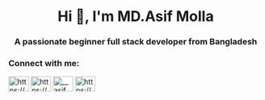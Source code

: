 <h1 align="center">Hi 👋, I'm MD.Asif Molla</h1>
<h3 align="center">A passionate beginner full stack developer from Bangladesh</h3>



<h3 align="left">Connect with me:</h3>
<p align="left">
<a href="https://www.linkedin.com/in/md-asif-molla" target="blank"><img align="center" src="https://raw.githubusercontent.com/rahuldkjain/github-profile-readme-generator/master/src/images/icons/Social/linked-in-alt.svg" alt="https://www.linkedin.com/in/md-asif-molla-299ba1245" height="30" width="40" /></a>
<a href="https://fb.com/https://www.facebook.com/asif.mohemed.0" target="blank"><img align="center" src="https://raw.githubusercontent.com/rahuldkjain/github-profile-readme-generator/master/src/images/icons/Social/facebook.svg" alt="https://www.facebook.com/asif.mohemed.0" height="30" width="40" /></a>
<a href="https://instagram.com/__asif__17__" target="blank"><img align="center" src="https://raw.githubusercontent.com/rahuldkjain/github-profile-readme-generator/master/src/images/icons/Social/instagram.svg" alt="__asif__17__" height="30" width="40" /></a>
<a href="https://discord.gg/https://discord.gg/T5M4DJAw" target="blank"><img align="center" src="https://raw.githubusercontent.com/rahuldkjain/github-profile-readme-generator/master/src/images/icons/Social/discord.svg" alt="https://discord.gg/T5M4DJAw" height="30" width="40" /></a>
</p>

